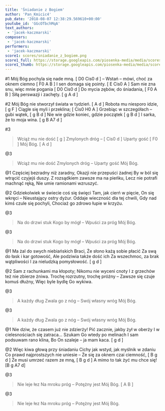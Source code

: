```yaml
---
title: 'Śniadanie z Bogiem'
author: 'Pan_Kmicic4'
pub_date: '2018-08-07 12:38:29.569610+00:00'
youtube_id: 'GGcOTbchMqA'
text_authors:
 - 'jacek-kaczmarski'
composers:
 - 'jacek-kaczmarski'
performers:
 - 'jacek-kaczmarski'
score1: scores/sniadanie_z_bogiem.png
score1_full: https://storage.googleapis.com/piosenka-media/media/scores/sniadanie_z_bogiem.png
score1_thumb: https://storage.googleapis.com/piosenka-media/media/scores/sniadanie_z_bogiem.png.180x0_q85_upscale.png
---
```


#1
Mój Bóg pochyla się nade mną. [ D0 Cis0 d ]
– Wstań – mówi, choć za oknem ciemno [ F0 A B ]
I sen domaga się pointy. [ E Cis0 A ] 
Sam nie zna snu, więc mnie pogania [ D0 Cis0 d ]
Do mycia zębów, do śniadania, [ F0 A B ]
Siłą perswazji i zachęty. [ g A d ]

#2
Mój Bóg nie stworzył świata w tydzień. [ A d ]
Robota mu niesporo idzie, [ g F ]
Ciągle się myli i przeklina; [ Cis0 H0 A ]
Grzebiąc w szczegółach – gubi wątek, [ g B d ]
Nie wie gdzie koniec, gdzie początek [ g B d ]
I sarka, że to moja wina. [ g B A7 d ]

#3
>Wciąż mu nie dość [ g ]
>Zmylonych dróg – [ Cis0 d ]
>Uparty gość [ F0 ]
>Mój Bóg. [ A d ]

@3
>Wciąż mu nie dość
>Zmylonych dróg –
>Uparty gość
>Mój Bóg.

@1
Częściej bezradny niż zaradny,
Okazji nie przepuści żadnej
By w ból się wtrącić czyjejś duszy.
Z rozsądkiem zawsze ma na pieńku,
Lecz nie potrafi machnąć ręką,
Nie umie ramionami wzruszyć.

@2
Gdziekolwiek w świecie coś się święci
Tam, jak cierń w pięcie, On się wkręci –
Nieustający ostry dyżur.
Oddaje wieczność dla tej chwili,
Gdy nad kimś czule się pochyli,
Chociaż go zdrowo łupie w krzyżu.

@3
>Na do drzwi stuk
>Kogo by mógł –
>Wpuści za próg
>Mój Bóg.

@3
>Na do drzwi stuk
>Kogo by mógł –
>Wpuści za próg
>Mój Bóg.

@1
Ma żal do swych niebiańskich Braci,
Że słono każą sobie płacić
Za swą do łask i kar gotowość,
Ale podziwia także dość ich
Za wszechmoc, za brak wątpliwości
I za nieludzką pomysłowość. [ g d ]

@2
Sam z rachunkami ma kłopoty;
Nikomu nie wyceni cnoty
I z grzechów też nie zbierze żniwa.
Trochę rozrzutny, trochę próżny –
Zawsze się czuje komuś dłużny,
Więc byle bydlę Go wykiwa.

@3
>A każdy dług
>Zwala go z nóg –
>Swój własny wróg
>Mój Bóg.

@3
>A każdy dług
>Zwala go z nóg –
>Swój własny wróg
>Mój Bóg.

@1
Nie dziw, że czasem już nie zdzierży!
Pić zacznie, jakby żył w oberży
I w cielesnościach się zatraca…
Szukam Go wtedy po melinach
I sam podsuwam rano klina,
Bo On szaleje – ja mam kaca. [ g d ]

@2
Więc kiwa głową przy śniadaniu
Cichy jak wstyd, jak myślnik w zdaniu
Co prawd najprostszych nie uniesie –
Że się za oknem czai ciemność, [ B g d ]
Że musi umrzeć razem ze mną, [ B g d ]
A mimo to tak żyć mu chce się! [B g A7 d]

@3
>Nie leje łez
>Na mroku próg –
>Potężny jest
>Mój Bóg. [ A B ]

@3
>Nie leje łez
>Na mroku próg –
>Potężny jest
>Mój Bóg.